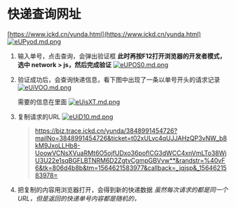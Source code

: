 # 快递查询网址
[https://www.ickd.cn/yunda.html](https://www.ickd.cn/yunda.html)
[![eUPyod.md.png](https://s2.ax1x.com/2019/08/01/eUPyod.md.png)](https://imgchr.com/i/eUPyod)

1. 输入单号，点击查询，会弹出验证框
	**此时再按F12打开浏览器的开发者模式，选中 network > js，然后完成验证**
	[![eUPOS0.md.png](https://s2.ax1x.com/2019/08/01/eUPOS0.md.png)](https://imgchr.com/i/eUPOS0)
	
2. 验证成功后，会查询快递信息，看下图中出现了一条以单号开头的请求记录
[![eUiVOO.md.png](https://s2.ax1x.com/2019/08/01/eUiVOO.md.png)](https://imgchr.com/i/eUiVOO)

	需要的信息在里面
[![eUisXT.md.png](https://s2.ax1x.com/2019/08/01/eUisXT.md.png)](https://imgchr.com/i/eUisXT)
3. 复制请求的URL
	[![eUiD10.md.png](https://s2.ax1x.com/2019/08/01/eUiD10.md.png)](https://imgchr.com/i/eUiD10)
	> https://biz.trace.ickd.cn/yunda/3848991454726?mailNo=3848991454726&ticket=t02xULvc4qUJJAHzQP3vNW_b8kM9JxoLLHb8-UoowVCNsXVuaRMt6O5ojfUDxo36poflCG3dWCC4xnVmLTo38WjU3U22e1sqBGFLBTNRM6D2ZgtvCgmpGBVvw**&randstr=%40vF6&tk=806d4b8b&tm=1564621583977&callback=_jqjsp&_1564621583978=

4. 把复制的内容用浏览器打开，会得到新的快递数据
	*虽然每次请求的都是同一个URL，但是返回的快递单号内容都是随机的，*
<!--stackedit_data:
eyJoaXN0b3J5IjpbNjE4NDEzNzMwLC0xNzUzNDM4NzY3LC0xMT
M3MjIwMDUzLC0xNzU4MDA5ODc3LC03MjUzNTc2ODksLTE2Nzk2
NzkyODFdfQ==
-->
